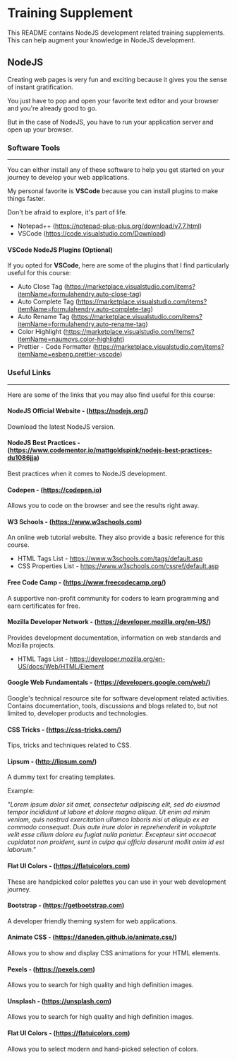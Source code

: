 # Training Supplement

This README contains NodeJS development related training supplements. This can help augment your knowledge in NodeJS development.

## NodeJS

Creating web pages is very fun and exciting because it gives you the sense of instant gratification.

You just have to pop and open your favorite text editor and your browser and you're already good to go.

But in the case of NodeJS, you have to run your application server and open up your browser.

### Software Tools
---

You can either install any of these software to help you get started on your journey to develop your web applications.

My personal favorite is **VSCode** because you can install plugins to make things faster.

Don't be afraid to explore, it's part of life.

* Notepad++ (https://notepad-plus-plus.org/download/v7.7.html)
* VSCode (https://code.visualstudio.com/Download)

#### VSCode NodeJS Plugins (Optional)

If you opted for **VSCode**, here are some of the plugins that I find particularly useful for this course:

* Auto Close Tag (https://marketplace.visualstudio.com/items?itemName=formulahendry.auto-close-tag)
* Auto Complete Tag (https://marketplace.visualstudio.com/items?itemName=formulahendry.auto-complete-tag)
* Auto Rename Tag (https://marketplace.visualstudio.com/items?itemName=formulahendry.auto-rename-tag)
* Color Highlight (https://marketplace.visualstudio.com/items?itemName=naumovs.color-highlight)
* Prettier - Code Formatter (https://marketplace.visualstudio.com/items?itemName=esbenp.prettier-vscode)

### Useful Links
---

Here are some of the links that you may also find useful for this course:

#### NodeJS Official Website - (https://nodejs.org/)

Download the latest NodeJS version.

#### NodeJS Best Practices - (https://www.codementor.io/mattgoldspink/nodejs-best-practices-du1086jja)

Best practices when it comes to NodeJS development.

#### Codepen - (https://codepen.io)

Allows you to code on the browser and see the results right away.

#### W3 Schools - (https://www.w3schools.com)

An online web tutorial website. They also provide a basic reference for this course.

* HTML Tags List - https://www.w3schools.com/tags/default.asp
* CSS Properties List - https://www.w3schools.com/cssref/default.asp

#### Free Code Camp - (https://www.freecodecamp.org/)

A supportive non-profit community for coders to learn programming and earn certificates for free.

#### Mozilla Developer Network - (https://developer.mozilla.org/en-US/)

Provides development documentation, information on web standards and Mozilla projects.

* HTML Tags List - https://developer.mozilla.org/en-US/docs/Web/HTML/Element

#### Google Web Fundamentals - (https://developers.google.com/web/)

Google's technical resource site for software development related activities. Contains documentation, tools, discussions and blogs related to, but not limited to, developer products and technologies.

#### CSS Tricks - (https://css-tricks.com/)

Tips, tricks and techniques related to CSS.

#### Lipsum - (http://lipsum.com/)

A dummy text for creating templates.

Example: 

*"Lorem ipsum dolor sit amet, consectetur adipiscing elit, sed do eiusmod tempor incididunt ut labore et dolore magna aliqua. Ut enim ad minim veniam, quis nostrud exercitation ullamco laboris nisi ut aliquip ex ea commodo consequat. Duis aute irure dolor in reprehenderit in voluptate velit esse cillum dolore eu fugiat nulla pariatur. Excepteur sint occaecat cupidatat non proident, sunt in culpa qui officia deserunt mollit anim id est laborum."*

#### Flat UI Colors - (https://flatuicolors.com)

These are handpicked color palettes you can use in your web development journey.

#### Bootstrap - (https://getbootstrap.com)

A developer friendly theming system for web applications.

#### Animate CSS - (https://daneden.github.io/animate.css/)

Allows you to show and display CSS animations for your HTML elements.

#### Pexels - (https://pexels.com)

Allows you to search for high quality and high definition images.

#### Unsplash - (https://unsplash.com)

Allows you to search for high quality and high definition images.

#### Flat UI Colors - (https://flatuicolors.com)

Allows you to select modern and hand-picked selection of colors.
